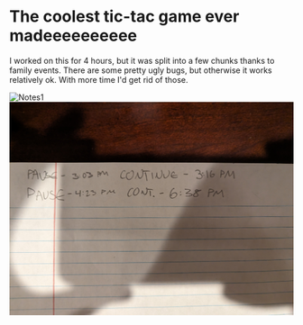 # The coolest tic-tac game ever madeeeeeeeeee
I worked on this for 4 hours, but it was split into a few chunks thanks to family events.
There are some pretty ugly bugs, but otherwise it works relatively ok. With more time I'd get rid of those.

![Notes1](/images/Notes1.jpg)
![Notes2](/images/Notes2.jpg)